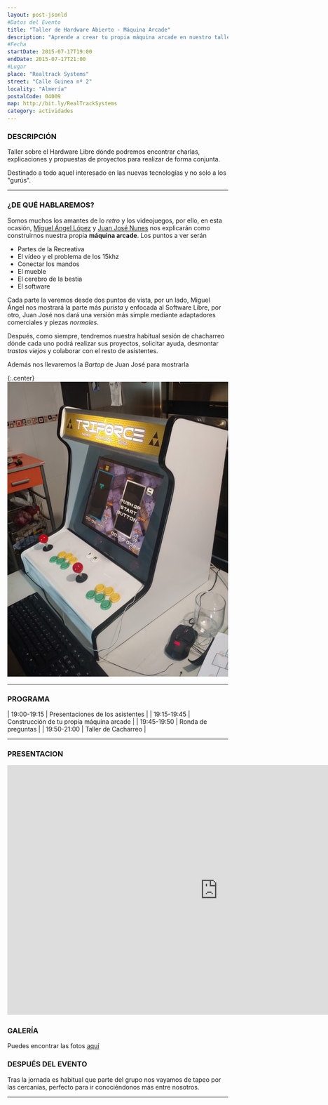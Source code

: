 ```yaml
---
layout: post-jsonld
#Datos del Evento
title: "Taller de Hardware Abierto - Máquina Arcade"
description: "Aprende a crear tu propia máquina arcade en nuestro taller de Hardware Abierto"
#Fecha
startDate: 2015-07-17T19:00
endDate: 2015-07-17T21:00
#Lugar
place: "Realtrack Systems"
street: "Calle Guinea nº 2"
locality: "Almería"
postalCode: 04009
map: http://bit.ly/RealTrackSystems
category: actividades
---
```


### DESCRIPCIÓN

Taller sobre el Hardware Libre dónde podremos encontrar charlas, explicaciones
y propuestas de proyectos para realizar de forma conjunta.

Destinado a todo aquel interesado en las nuevas tecnologías y no solo a los
"gurús".

---

### ¿DE QUÉ HABLAREMOS?

Somos muchos los amantes de lo _retro_ y los videojuegos, por ello, en esta ocasión,
[Miguel Ángel López][2] y [Juan José Nunes][3] nos explicarán como construirnos nuestra
propia **máquina arcade**. Los puntos a ver serán

- Partes de la Recreativa
- El vídeo y el problema de los 15khz
- Conectar los mandos
- El mueble
- El cerebro de la bestia
- El software

Cada parte la veremos desde dos puntos de vista, por un lado, Miguel Ángel nos mostrará la parte
más _purista_ y enfocada al Software Libre, por otro, Juan José nos dará una versión más simple mediante
adaptadores comerciales y piezas _normales_.

Después, como siempre, tendremos nuestra habitual sesión de chacharreo dónde cada uno podrá realizar sus proyectos,
solicitar ayuda, desmontar _trastos viejos_ y colaborar con el resto de asistentes.


Además nos llevaremos la _Bartop_ de Juan José para mostrarla

{:.center}
 ![Bartop](/recursos/2015-07-17/arcade.jpg) 

---


### PROGRAMA


| 19:00-19:15   | Presentaciones de los asistentes  |
| 19:15-19:45   | Construcción de tu propia máquina arcade |
| 19:45-19:50 	| Ronda de preguntas |
| 19:50-21:00 	| Taller de Cacharreo |

---

### PRESENTACION

<iframe src="https://docs.google.com/presentation/d/1VYvK1IvepQ_eF6mQpCyA3r4dqdGVvXjfUu2J4w5qS0M/embed?start=false&loop=false&delayms=3000" frameborder="0" width="960" height="569" allowfullscreen="true" mozallowfullscreen="true" webkitallowfullscreen="true"></iframe>


### GALERÍA

Puedes encontrar las fotos [aquí](https://goo.gl/photos/VmsfPhYQoq4gLFS9A)

### DESPUÉS DEL EVENTO

Tras la jornada es habitual que parte del grupo nos vayamos de tapeo por las cercanías, perfecto para ir conociéndonos más entre nosotros.

---

[2]: https://twitter.com/MiguelAngel_LV
[3]: https://twitter.com/cvgoku


